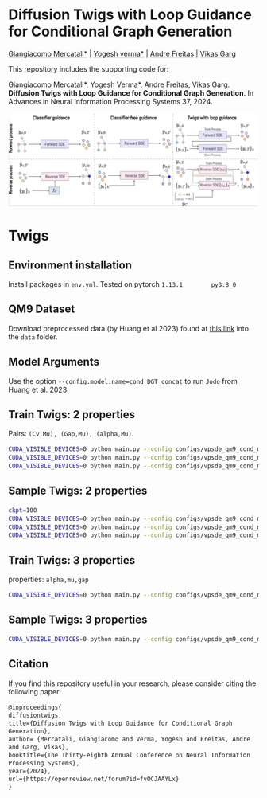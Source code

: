 # Diffusion Twigs with Loop Guidance for Conditional Graph Generation

 [Giangiacomo Mercatali*](https://www.semanticscholar.org/author/Giangiacomo-Mercatali/2126963336) |  [Yogesh verma*](https://yoverma.github.io/yoerma.github.io/) | [Andre Freitas](https://andrefreitas.org/) |  [Vikas Garg](https://www.mit.edu/~vgarg/)
 
This repository includes the supporting code for:

Giangiacomo Mercatali*, Yogesh Verma*, Andre Freitas, Vikas Garg. **Diffusion Twigs with Loop Guidance for Conditional Graph Generation**. In Advances in Neural Information Processing Systems 37, 2024.

<p align="center">
  <img src="https://github.com/Aalto-QuML/Diffusion_twigs/blob/main/model_flow.png" />
</p>


# Twigs



## Environment installation
Install packages in `env.yml`. Tested on pytorch `1.13.1        py3.8_0`


## QM9 Dataset
Download preprocessed data (by Huang et al 2023) found at [this link](https://zenodo.org/record/7966493) into the `data` folder.

## Model Arguments
Use the option `--config.model.name=cond_DGT_concat` to run `Jodo` from Huang et al. 2023.


## Train Twigs: 2 properties
Pairs: `(Cv,Mu), (Gap,Mu), (alpha,Mu)`.
```bash
CUDA_VISIBLE_DEVICES=0 python main.py --config configs/vpsde_qm9_cond_multi_twigs.py --config.model.name=cond_DGT_twigs --config.training.n_iters=3000000 --mode train --config.nprops=2 --config.model.cond_ch=2 --workdir exp_cond_multi/vpsde_qm9_cond_twigs_Cv_mu --config.cond_property1 Cv --config.cond_property2 mu
CUDA_VISIBLE_DEVICES=0 python main.py --config configs/vpsde_qm9_cond_multi_twigs.py --config.model.name=cond_DGT_twigs --config.training.n_iters=3000000 --mode train --config.nprops=2 --config.model.cond_ch=2 --workdir exp_cond_multi/vpsde_qm9_cond_twigs_gap_mu --config.cond_property1 gap --config.cond_property2 mu --config.training.snapshot_freq=100000
CUDA_VISIBLE_DEVICES=0 python main.py --config configs/vpsde_qm9_cond_multi_twigs.py --config.model.name=cond_DGT_twigs --config.training.n_iters=3000000 --mode train --config.nprops=2 --config.model.cond_ch=2 --workdir exp_cond_multi/vpsde_qm9_cond_twigs_alpha_mu --config.cond_property1 alpha --config.cond_property2 mu --config.training.snapshot_freq=100000
```

## Sample Twigs: 2 properties
```bash
ckpt=100
CUDA_VISIBLE_DEVICES=0 python main.py --config configs/vpsde_qm9_cond_multi_twigs.py --config.model.name=cond_DGT_twigs --mode eval --config.nprops=2 --config.model.cond_ch=2 --workdir exp_cond_multi/vpsde_qm9_cond_twigs_Cv_mu --config.cond_property1 Cv --config.cond_property2 mu --config.eval.save_graph=True --config.eval.ckpts=$ckpt
CUDA_VISIBLE_DEVICES=0 python main.py --config configs/vpsde_qm9_cond_multi_twigs.py --config.model.name=cond_DGT_twigs --mode eval --config.nprops=2 --config.model.cond_ch=2 --workdir exp_cond_multi/vpsde_qm9_cond_twigs_gap_mu --config.cond_property1 gap --config.cond_property2 mu --config.eval.save_graph=True --config.eval.ckpts=$ckpt
CUDA_VISIBLE_DEVICES=0 python main.py --config configs/vpsde_qm9_cond_multi_twigs.py --config.model.name=cond_DGT_twigs --mode eval --config.nprops=2 --config.model.cond_ch=2 --workdir exp_cond_multi/vpsde_qm9_cond_twigs_alpha_mu --config.cond_property1 alpha --config.cond_property2 mu --config.eval.save_graph=True --config.eval.ckpts=$ckpt
```

## Train Twigs: 3 properties
properties: `alpha,mu,gap`
```bash
CUDA_VISIBLE_DEVICES=0 python main.py --config configs/vpsde_qm9_cond_multi_twigs.py --config.model.name=cond_DGT_twigs --config.training.n_iters=3000000 --mode train --config.nprops=3 --config.model.cond_ch=3 --workdir exp_cond_multi/vpsde_qm9_cond_twigs_alpha_mu_gap --config.cond_property1 alpha --config.cond_property2 mu --config.cond_property3 gap --config.training.snapshot_freq=100000
```

## Sample Twigs: 3 properties
```bash
CUDA_VISIBLE_DEVICES=0 python main.py --config configs/vpsde_qm9_cond_multi_twigs.py --config.model.name=cond_DGT_twigs --mode eval --config.nprops=3 --config.model.cond_ch=3 --workdir exp_cond_multi/vpsde_qm9_cond_twigs_alpha_mu_gap --config.cond_property1 alpha --config.cond_property2 mu --config.cond_property3 gap --config.eval.save_graph=True --config.eval.ckpts=$ckpt
```




## Citation
If you find this repository useful in your research, please consider citing the following paper:
 ```
@inproceedings{
diffusiontwigs,
title={Diffusion Twigs with Loop Guidance for Conditional Graph Generation},
author= {Mercatali, Giangiacomo and Verma, Yogesh and Freitas, Andre and Garg, Vikas},
booktitle={The Thirty-eighth Annual Conference on Neural Information Processing Systems},
year={2024},
url={https://openreview.net/forum?id=fvOCJAAYLx}
}

```



